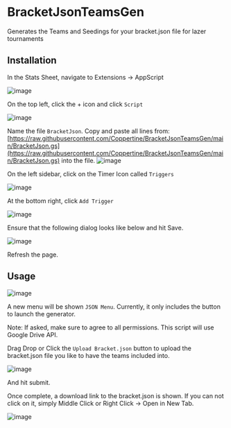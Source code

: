 # BracketJsonTeamsGen
Generates the Teams and Seedings for your bracket.json file for lazer tournaments

## Installation
In the Stats Sheet, navigate to Extensions -> AppScript

![image](https://user-images.githubusercontent.com/37494321/201059767-99edbf4a-c56b-4278-a2ec-2cfdaa5fc8fb.png)

On the top left, click the + icon and click `Script`

![image](https://user-images.githubusercontent.com/37494321/201059927-5f0b4e98-1f67-4218-ae77-7e32276e31b8.png)

Name the file `BracketJson`.
Copy and paste all lines from: [https://raw.githubusercontent.com/Coppertine/BracketJsonTeamsGen/main/BracketJson.gs](https://raw.githubusercontent.com/Coppertine/BracketJsonTeamsGen/main/BracketJson.gs) into the file.
![image](https://user-images.githubusercontent.com/37494321/201060271-95fae36b-19c6-420f-8435-3a70a746f024.png)

On the left sidebar, click on the Timer Icon called `Triggers`

![image](https://user-images.githubusercontent.com/37494321/201060495-2e82290c-b7d6-4448-ab01-f202536fb301.png)

At the bottom right, click `Add Trigger`

![image](https://user-images.githubusercontent.com/37494321/201061204-ff3b1ab3-8eee-4f23-bc04-7c1865ece086.png)

Ensure that the following dialog looks like below and hit Save.

![image](https://user-images.githubusercontent.com/37494321/201062444-61496512-054a-4548-bbe7-89ee3c711261.png)

Refresh the page.

## Usage
![image](https://user-images.githubusercontent.com/37494321/201076193-40f3b095-9df6-4da0-98f9-a62ac803ac2f.png)

A new menu will be shown `JSON Menu`.
Currently, it only includes the button to launch the generator.

Note: If asked, make sure to agree to all permissions. This script will use Google Drive API.

Drag Drop or Click the `Upload Bracket.json` button to upload the bracket.json file you like to have the teams included into.

![image](https://user-images.githubusercontent.com/37494321/201076599-544137a5-2706-4030-8568-2665ad0dbf21.png)

And hit submit.

Once complete, a download link to the bracket.json is shown. If you can not click on it, simply Middle Click or Right Click -> Open in New Tab.

![image](https://user-images.githubusercontent.com/37494321/201076800-0b9087e5-d08c-48ee-b6fe-b89747048ee9.png)
